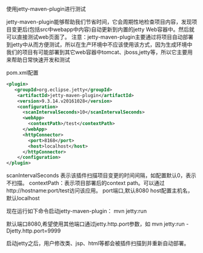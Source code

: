 使用jetty-maven-plugin进行测试

jetty-maven-plugin能够帮助我们节省时间，它会周期性地检查项目内容，发现项目变更后(包括src中webapp中内容)自动更新到内置的jetty Web容器中。然后就可以直接测试web页面了。
注意：jetty-maven-plugin主要通过将项目自动部署到jetty中从而方便测试，所以在生产环境中不应该使用该方式，因为生成环境中我们的项目有可能部署到其它web容器中tomcat、jboss,jetty等，所以它主要用来帮助日常快速开发和测试

pom.xml配置

```xml
<plugin>
   <groupId>org.eclipse.jetty</groupId>
    <artifactId>jetty-maven-plugin</artifactId>
    <version>9.3.14.v20161028</version>
    <configuration>
      <scanIntervalSeconds>10</scanIntervalSeconds>
      <webApp>
        <contextPath>/test</contextPath>
      </webApp>
      <httpConnector>
        <port>8168</port>
        <host>localhost</host>
      </httpConnector>
    </configuration>
</plugin>
```

scanIntervalSeconds 表示该插件扫描项目变更的时间间隔，如配置默认0，表示不扫描。
contextPath：表示项目部署后的context path。可以通过http://hostname:port/test访问该应用。
port端口,默认8080
host配置主机名，默认localhost

现在运行如下命令启动jetty-maven-plugin：
mvn jetty:run

默认端口8080,希望使用其他端口通过jetty.http.port参数，如
mvn jetty:run -Djetty.http.port=9999

启动jetty之后，用户修改类、jsp、html等都会被插件扫描到并重新自动部署。

